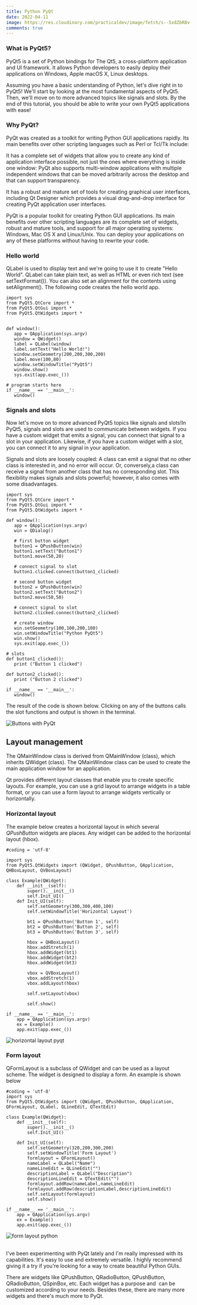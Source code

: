 ```yaml
---
title: Python PyQt
date: 2022-04-11
image: https://res.cloudinary.com/practicaldev/image/fetch/s--5x8ZbR8v--/c_imagga_scale,f_auto,fl_progressive,h_420,q_auto,w_1000/https://dev-to-uploads.s3.amazonaws.com/i/5b5e3vc30d0rqehp0wh5.jpg
comments: true
---
```

### What is PyQt5?

PyQt5 is a set of Python bindings for The Qt5, a cross-platform application and UI framework. It allows Python developers to easily deploy their applications on Windows, Apple macOS X, Linux desktops.

Assuming you have a basic understanding of Python, let's dive right in to PyQt5! We'll start by looking at the most fundamental aspects of PyQt5. Then, we'll move on to more advanced topics like signals and slots. By the end of this tutorial, you should be able to write your own PyQt5 applications with ease!

### Why PyQt?

PyQt was created as a toolkit for writing Python GUI applications rapidly. Its main benefits over other scripting languages such as Perl or Tcl/Tk include:

It has a complete set of widgets that allow you to create any kind of application interface possible, not just the ones where everything is inside one window: PyQt also supports multi-window applications with multiple independent windows that can be moved arbitrarily across the desktop and that can support transparency.

It has a robust and mature set of tools for creating graphical user interfaces, including Qt Designer which provides a visual drag-and-drop interface for creating PyQt application user interfaces.

PyQt is a popular toolkit for creating Python GUI applications. Its main benefits over other scripting languages are its complete set of widgets, robust and mature tools, and support for all major operating systems: Windows, Mac OS X and Linux/Unix. You can deploy your applications on any of these platforms without having to rewrite your code.

### Hello world

QLabel is used to display text and we're going to use it to create "Hello World". QLabel can take plain text, as well as HTML or even rich text (see setTextFormat()). You can also set an alignment for the contents using setAlignment(). The following code creates the hello world app.

```
import sys
from PyQt5.QtCore import *
from PyQt5.QtGui import *
from PyQt5.QtWidgets import *


def window():
   app = QApplication(sys.argv)
   window = QWidget()
   label = QLabel(window)
   label.setText("Hello World!")
   window.setGeometry(200,200,300,200)
   label.move(100,80)
   window.setWindowTitle("PyQt5")
   window.show()
   sys.exit(app.exec_())

# program starts here
if __name__ == '__main__':
   window()
```

### Signals and slots

Now let's move on to more advanced PyQt5 topics like signals and slots!In PyQt5, signals and slots are used to communicate between widgets. If you have a custom widget that emits a signal, you can connect that signal to a slot in your application. Likewise, if you have a custom widget with a slot, you can connect it to any signal in your application.

Signals and slots are loosely coupled: A class can emit a signal that no other class is interested in, and no error will occur. Or, conversely,a class can receive a signal from another class that has no corresponding slot. This flexibility makes signals and slots powerful; however, it also comes with some disadvantages.

```
import sys
from PyQt5.QtCore import *
from PyQt5.QtGui import *
from PyQt5.QtWidgets import *

def window():
   app = QApplication(sys.argv)
   win = QDialog()

   # first button widget
   button1 = QPushButton(win)
   button1.setText("Button1")
   button1.move(50,20)

   # connect signal to slot
   button1.clicked.connect(button1_clicked)
   
   # second button widget
   button2 = QPushButton(win)
   button2.setText("Button2")
   button2.move(50,50)

   # connect signal to slot
   button2.clicked.connect(button2_clicked)
   
   # create window
   win.setGeometry(100,100,200,100)
   win.setWindowTitle("Python PyQt5")
   win.show()
   sys.exit(app.exec_())

# slots
def button1_clicked():
   print ("Button 1 clicked")

def button2_clicked():
   print ("Button 2 clicked")

if __name__ == '__main__':
   window()
```

The result of the code is shown below. Clicking on any of the buttons calls the slot functions and output is shown in the terminal.

![Buttons with PyQt](/images/pyqt-qpushbutton.png)

## Layout management

The QMainWindow class is derived from QMainWindow (class), which inherits QWidget (class). The QMainWindow class can be used to create the main application window for an application.

Qt provides different layout classes that enable you to create specific layouts. For example, you can use a grid layout to arrange widgets in a table format, or you can use a form layout to arrange widgets vertically or horizontally.

### Horizontal layout

The example below creates a horizontal layout in which several *QPushButton* widgets are places. Any widget can be added to the horizontal layout (hbox).

```
#coding = 'utf-8'

import sys
from PyQt5.QtWidgets import (QWidget, QPushButton, QApplication, QHBoxLayout, QVBoxLayout)

class Example(QWidget):
    def __init__(self):
        super().__init__()
        self.Init_UI()
    def Init_UI(self):
        self.setGeometry(300,300,400,100)
        self.setWindowTitle('Horizontal Layout')

        bt1 = QPushButton('Button 1', self)
        bt2 = QPushButton('Button 2', self)
        bt3 = QPushButton('Button 3', self)

        hbox = QHBoxLayout()
        hbox.addStretch(1)
        hbox.addWidget(bt1)
        hbox.addWidget(bt2)
        hbox.addWidget(bt3)

        vbox = QVBoxLayout()
        vbox.addStretch(1)
        vbox.addLayout(hbox)

        self.setLayout(vbox)

        self.show()

if __name__ == '__main__':
    app = QApplication(sys.argv)
    ex = Example()
    app.exit(app.exec_())
```

![horizontal layout pyqt](/images/qhboxlayout.png)

### Form layout

QFormLayout is a subclass of QWidget and can be used as a layout scheme. The widget is designed to display a form. An example is shown below

```
#coding = 'utf-8'
import sys
from PyQt5.QtWidgets import (QWidget, QPushButton, QApplication, QFormLayout, QLabel, QLineEdit, QTextEdit)

class Example(QWidget):
    def __init__(self):
        super().__init__()
        self.Init_UI()

    def Init_UI(self):
        self.setGeometry(320,200,300,200)
        self.setWindowTitle('Form Layout')
        formlayout = QFormLayout()
        nameLabel = QLabel("Name")
        nameLineEdit = QLineEdit("")
        descriptionLabel = QLabel("Description")
        descriptionLineEdit = QTextEdit("")
        formlayout.addRow(nameLabel,nameLineEdit)
        formlayout.addRow(descriptionLabel,descriptionLineEdit)
        self.setLayout(formlayout)
        self.show()

if __name__ == '__main__':
    app = QApplication(sys.argv)
    ex = Example()
    app.exit(app.exec_())
```

![form layout python](/images/qformlayout.png)

\
I've been experimenting with PyQt lately and I'm really impressed with its capabilities. It's easy to use and extremely versatile. I highly recommend giving it a try if you're looking for a way to create beautiful Python GUIs.

There are widgets like QPushButton, QRadioButton, QPushButton, QRadioButton, QSpinBox, etc. Each widget has a purpose and  can be customized according to your needs. Besides these, there are many more widgets and there's much more to PyQt.